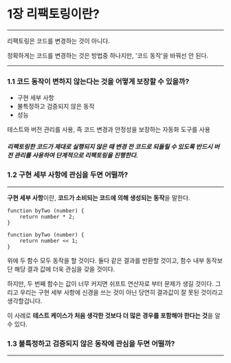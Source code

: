# 1장 리팩토링이란?

------

리팩토링은 코드를 변경하는 것이 아니다.

정확하게는 코드를 변경하는 것은 방법중 하나지만, '코드 동작'을 바꿔선 안 된다.



------

### 1.1 코드 동작이 변하지 않는다는 것을 어떻게 보장할 수 있을까?

- 구현 세부 사항
- 불특정하고 검증되지 않은 동작
- 성능

테스트와 버전 관리를 사용, 즉 코드 변경과 안정성을 보장하는 자동화 도구를 사용

##### 리팩토링한 코드가 제대로 실행되지 않은 때 변경 전 코드로 되돌릴 수 있도록 반드시 버전 관리를 사용하여 단계적으로 리팩토링을 진행한다.



### 1.2 구현 세부 사항에 관심을 두면 어떨까?

------

**구현 세부 사항**이란, **코드가 소비되는 코드에 의해 생성되는 동작**을 말한다.

```
function byTwo (number) {
	return number * 2;
}

function byTwo (number) {
    return number << 1;
}
```

위에 두 함수 모두 동작을 할 것이다. 둘다 같은 결과를 반환할 것이고, 함수 내부 동작보단 해당 결과 값에 더욱 관심을 갖을 것이다.

하지만, 두 번째 함수는 값이 너무 커지면 쉬프트 연산자로 부터 문제가 생길 것이다. 그리고 우리는 구현 세부 사항에 신경을 쓰는 것이 아닌 당연히 결과값이 잘 못된 것이라고 생각할겁니다.

이 사례로 **테스트 케이스가 처음 생각한 것보다 더 많은 경우를 포함해야 한다는 것**을 알 수 있다.



### 1.3 불특정하고 검증되지 않은 동작에 관심을 두면 어떨까?

------



### 